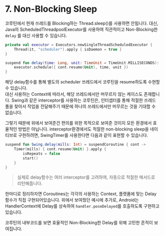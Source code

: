 # 7. Non-Blocking Sleep

코루틴에서 현재 쓰레드를 Blocking하는 Thread.sleep()를 사용하면 안됩니다. 대신, Java의 ScheduledThreadpoolExecutor를 사용하여 직관적이고 Non-Blocking한 `delay` 를 대신 사용할 수 있습니다.
```kotlin
private val executor = Executors.newSingleThreadScheduledExecutor {
	Thread(it, "scheduler").apply { isDaemon = true }
}

suspend fun delay(time: Long, unit: TimeUnit = TimeUnit.MILLISECONDS): Unit = suspendCoroutine { cont --> 
	executor.schedule({ cont.resume(Unit), time, unit })
}
```

해당 delay함수를 통해 별도의 scheduler 쓰레드에서 코루틴을 resume하도록 수현할 수 있습니다.  
대신 사용하는 Context에 따라서, 해당 쓰레드에서만 머무르지 않는 케이스도 존재합니다. Swing과 같은 interceptor를 사용하는 코루틴은, 인터셉터를 통해 적절한 쓰레드 풀을 찾아서 작업을 전달해주기 때문에 하나의 쓰레드에서만 머무르는 것을 기대할 수 없습니다.

그렇기 때문에 위에서 보여준건 편의를 위한 목적으로 보여준 것이지 모든 환경에서 효율적인 방법은 아닙니다. interceptor환경에서도 적절한 non-blocking sleep을 네이티브로 구현하려면, SwingTimer를 사용한다면 다음과 같이 표현할 수 있습니다.

```kotlin
suspend fun Swing.delay(mills: Int) = suspendCoroutine { cont ->
	Timer(mills) { cont.resume(Unit) }.apply {
		isRepeats = false
		start()
	}
}
```
> 실제로 delay함수는 여러 interceptor를 고려하여, 자동으로 적절한 메서드로 리턴해줍니다.

한마디로 정리하자면 Coroutines는 각각의 사용하는 Context, 플랫폼에 맞는 Delay함수가 직접 구현되어있습니다. 위에서 보여줬던 예시에 추가로, Android는 HandlerContext에 Delay를 상속하여 `handler.poseDelayed`를 호출하도록 구현하고 있습니다.

코루틴의 내부코드를 보면 효율적인 Non-Blocking한 Delay를 위해 고민한 흔적이 보여집니다.
